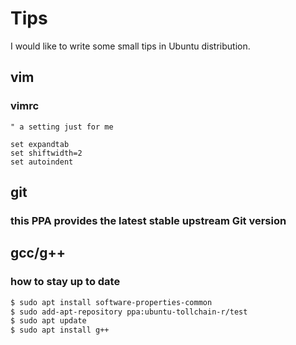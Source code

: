 # Tips
I would like to write some small tips in Ubuntu distribution.

## vim

### vimrc

```vimrc
" a setting just for me

set expandtab
set shiftwidth=2
set autoindent
```

## git

### this PPA provides the latest stable upstream Git version



## gcc/g++

### how to stay up to date

```bash
$ sudo apt install software-properties-common
$ sudo add-apt-repository ppa:ubuntu-tollchain-r/test
$ sudo apt update
$ sudo apt install g++
```
